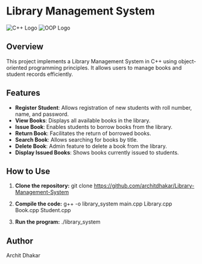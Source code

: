 # Library Management System
![C++ Logo](https://upload.wikimedia.org/wikipedia/commons/thumb/1/18/ISO_C%2B%2B_Logo.svg/200px-ISO_C%2B%2B_Logo.svg.png)
![OOP Logo](https://upload.wikimedia.org/wikipedia/commons/thumb/1/18/Object-Oriented_Programming_%28multilanguage%29.svg/220px-Object-Oriented_Programming_%28multilanguage%29.svg.png)


## Overview

This project implements a Library Management System in C++ using object-oriented programming principles. It allows users to manage books and student records efficiently.

## Features

- **Register Student**: Allows registration of new students with roll number, name, and password.
- **View Books**: Displays all available books in the library.
- **Issue Book**: Enables students to borrow books from the library.
- **Return Book**: Facilitates the return of borrowed books.
- **Search Book**: Allows searching for books by title.
- **Delete Book**: Admin feature to delete a book from the library.
- **Display Issued Books**: Shows books currently issued to students.


## How to Use

1. **Clone the repository:**
git clone https://github.com/architdhakar/Library-Management-System

2. **Compile the code:**
g++ -o library_system main.cpp Library.cpp Book.cpp Student.cpp
3. **Run the program:**
./library_system

## Author

Archit Dhakar  

